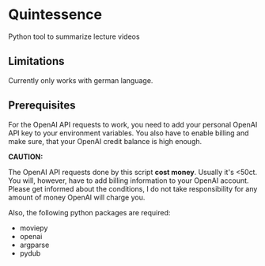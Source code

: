 # Quintessence
Python tool to summarize lecture videos

## Limitations
Currently only works with german language. 

## Prerequisites
For the OpenAI API requests to work, you need to add your personal OpenAI API key to your environment variables.
You also have to enable billing and make sure, that your OpenAI credit balance is high enough.

**CAUTION:**

The OpenAI API requests done by this script **cost money**. Usually it's <50ct. You will, however, have to add billing information to your OpenAI account. Please get informed about the conditions, I do not take responsibility for any amount of money OpenAI will charge you. 

Also, the following python packages are required:
- moviepy
- openai
- argparse
- pydub
